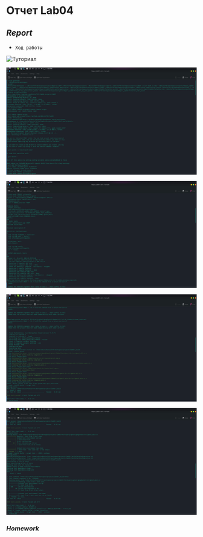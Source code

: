#           **Отчет Lab04**
##                *Report*
- `Ход работы`

![Туториал](https://github.com/Nikita7181/lab05)

![](https://github.com/Nikita7181/Report_lab05/blob/master/Screenshots/1.png)

![](https://raw.githubusercontent.com/Nikita7181/Report_lab05/master/Screenshots/2.png)

![](https://raw.githubusercontent.com/Nikita7181/Report_lab05/master/Screenshots/3.png)

![](https://raw.githubusercontent.com/Nikita7181/Report_lab05/master/Screenshots/4.png)

### *Homework*

